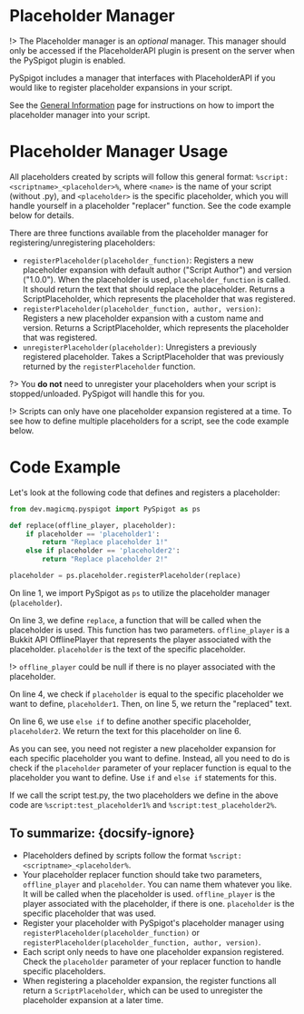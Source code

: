 # Placeholder Manager

!> The Placeholder manager is an *optional* manager. This manager should only be accessed if the PlaceholderAPI plugin is present on the server when the PySpigot plugin is enabled.

PySpigot includes a manager that interfaces with PlaceholderAPI if you would like to register placeholder expansions in your script.

See the [General Information](writingscripts#pyspigot39s-managers) page for instructions on how to import the placeholder manager into your script.

# Placeholder Manager Usage

All placeholders created by scripts will follow this general format: `%script:<scriptname>_<placeholder>%`, where `<name>` is the name of your script (without .py), and `<placeholder>` is the specific placeholder, which you will handle yourself in a placeholder "replacer" function. See the code example below for details.

There are three functions available from the placeholder manager for registering/unregistering placeholders:

- `registerPlaceholder(placeholder_function)`: Registers a new placeholder expansion with default author ("Script Author") and version ("1.0.0"). When the placeholder is used, `placeholder_function` is called. It should return the text that should replace the placeholder. Returns a ScriptPlaceholder, which represents the placeholder that was registered.
- `registerPlaceholder(placeholder_function, author, version)`: Registers a new placeholder expansion with a custom name and version. Returns a ScriptPlaceholder, which represents the placeholder that was registered.
- `unregisterPlaceholder(placeholder)`: Unregisters a previously registered placeholder. Takes a ScriptPlaceholder that was previously returned by the `registerPlaceholder` function.

?> You **do not** need to unregister your placeholders when your script is stopped/unloaded. PySpigot will handle this for you.

!> Scripts can only have one placeholder expansion registered at a time. To see how to define multiple placeholders for a script, see the code example below.

# Code Example

Let's look at the following code that defines and registers a placeholder:

```python
from dev.magicmq.pyspigot import PySpigot as ps

def replace(offline_player, placeholder):
	if placeholder == 'placeholder1':
		return "Replace placeholder 1!"
	else if placeholder == 'placeholder2':
		return "Replace placeholder 2!"

placeholder = ps.placeholder.registerPlaceholder(replace)
```

On line 1, we import PySpigot as `ps` to utilize the placeholder manager (`placeholder`).

On line 3, we define `replace`, a function that will be called when the placeholder is used. This function has two parameters. `offline_player` is a Bukkit API OfflinePlayer that represents the player associated with the placeholder. `placeholder` is the text of the specific placeholder.

!> `offline_player` could be null if there is no player associated with the placeholder.

On line 4, we check if `placeholder` is equal to the specific placeholder we want to define, `placeholder1`. Then, on line 5, we return the "replaced" text.

On line 6, we use `else if` to define another specific placeholder, `placeholder2`. We return the text for this placeholder on line 6.

As you can see, you need not register a new placeholder expansion for each specific placeholder you want to define. Instead, all you need to do is check if the `placeholder` parameter of your replacer function is equal to the placeholder you want to define. Use `if` and `else if` statements for this.

If we call the script test.py, the two placeholders we define in the above code are `%script:test_placeholder1%` and `%script:test_placeholder2%`.

## To summarize: {docsify-ignore}

- Placeholders defined by scripts follow the format `%script:<scriptname>_<placeholder%`. 
- Your placeholder replacer function should take two parameters, `offline_player` and `placeholder`. You can name them whatever you like. It will be called when the placeholder is used. `offline_player` is the player associated with the placeholder, if there is one. `placeholder` is the specific placeholder that was used.
- Register your placeholder with PySpigot's placeholder manager using `registerPlaceholder(placeholder_function)` or `registerPlaceholder(placeholder_function, author, version)`.
- Each script only needs to have one placeholder expansion registered. Check the `placeholder` parameter of your replacer function to handle specific placeholders.
- When registering a placeholder expansion, the register functions all return a `ScriptPlaceholder`, which can be used to unregister the placeholder expansion at a later time.
